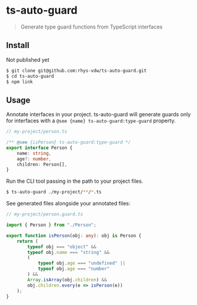 # ts-auto-guard

> Generate type guard functions from TypeScript interfaces

## Install

Not published yet

```sh
$ git clone git@github.com:rhys-vdw/ts-auto-guard.git
$ cd ts-auto-guard
$ npm link
```

## Usage

Annotate interfaces in your project. ts-auto-guard will generate guards only for interfaces with a `@see {name} ts-auto-guard:type-guard` property.

```ts
// my-project/person.ts

/** @see {isPerson} ts-auto-guard:type-guard */
export interface Person {
    name: string,
    age?: number,
    children: Person[],
}
```

Run the CLI tool passing in the path to your project files.

```sh
$ ts-auto-guard ./my-project/**/*.ts
```

See generated files alongside your annotated files:

```ts
// my-project/person.guard.ts

import { Person } from "./Person";

export function isPerson(obj: any): obj is Person {
    return (
        typeof obj === "object" &&
        typeof obj.name === "string" &&
        (
            typeof obj.age === "undefined" ||
            typeof obj.age === "number"
        ) &&
        Array.isArray(obj.children) &&
        obj.children.every(e => isPerson(e))
    );
}
```
